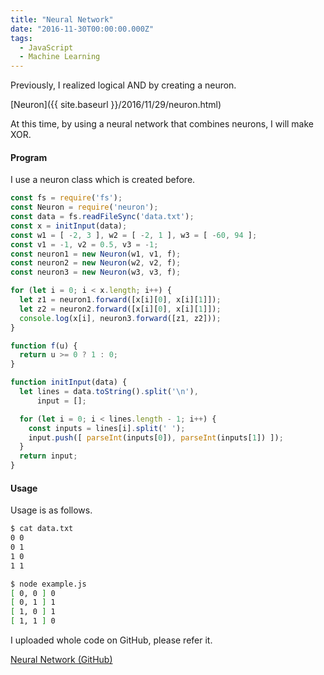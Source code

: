 ```yaml
---
title: "Neural Network"
date: "2016-11-30T00:00:00.000Z"
tags:
  - JavaScript
  - Machine Learning
---
```

Previously, I realized logical AND by creating a neuron.

[Neuron]({{ site.baseurl }}/2016/11/29/neuron.html)

At this time, by using a neural network that combines neurons,
I will make XOR.

#### **Program**
I use a neuron class which is created before.

```js
const fs = require('fs');
const Neuron = require('neuron');
const data = fs.readFileSync('data.txt');
const x = initInput(data);
const w1 = [ -2, 3 ], w2 = [ -2, 1 ], w3 = [ -60, 94 ];
const v1 = -1, v2 = 0.5, v3 = -1;
const neuron1 = new Neuron(w1, v1, f);
const neuron2 = new Neuron(w2, v2, f);
const neuron3 = new Neuron(w3, v3, f);

for (let i = 0; i < x.length; i++) {
  let z1 = neuron1.forward([x[i][0], x[i][1]]);
  let z2 = neuron2.forward([x[i][0], x[i][1]]);
  console.log(x[i], neuron3.forward([z1, z2]));
}

function f(u) {
  return u >= 0 ? 1 : 0;
}

function initInput(data) {
  let lines = data.toString().split('\n'),
      input = [];

  for (let i = 0; i < lines.length - 1; i++) {
    const inputs = lines[i].split(' ');
    input.push([ parseInt(inputs[0]), parseInt(inputs[1]) ]);
  }
  return input;
}
```

#### **Usage**
Usage is as follows.

```bash
$ cat data.txt
0 0
0 1
1 0
1 1

$ node example.js
[ 0, 0 ] 0
[ 0, 1 ] 1
[ 1, 0 ] 1
[ 1, 1 ] 0
```

I uploaded whole code on GitHub, please refer it.

[Neural Network (GitHub)](https://github.com/saitoxu/ml-kitchen-sink/tree/master/06-neural-network)
